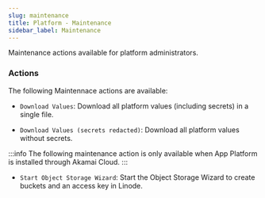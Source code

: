 ```yaml
---
slug: maintenance
title: Platform - Maintenance
sidebar_label: Maintenance
---
```


Maintenance actions available for platform administrators.

### Actions

The following Maintennace actions are available:

- `Download Values`: Download all platform values (including secrets) in a single file.

- `Download Values (secrets redacted)`: Download all platform values without secrets.

:::info
The following maintenance action is only available when App Platform is installed through Akamai Cloud.
:::

- `Start Object Storage Wizard`: Start the Object Storage Wizard to create buckets and an access key in Linode.
